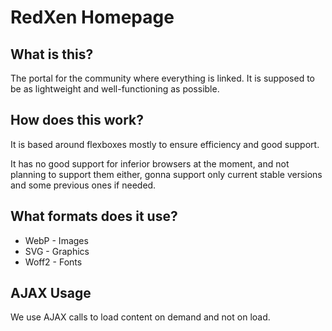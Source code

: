 # RedXen Homepage

## What is this?
The portal for the community where everything is linked. It is supposed to be as lightweight and well-functioning as possible.

## How does this work?
It is based around flexboxes mostly to ensure efficiency and good support.

It has no good support for inferior browsers at the moment, and not planning to support them either, gonna support only current stable versions and some previous ones if needed.

## What formats does it use?
- WebP - Images
- SVG - Graphics
- Woff2 - Fonts

## AJAX Usage
We use AJAX calls to load content on demand and not on load.

